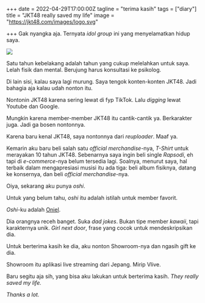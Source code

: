 +++
date = 2022-04-29T17:00:00Z
tagline = "terima kasih"
tags = ["diary"]
title = "JKT48 really saved my life"
image = "https://jkt48.com/images/logo.svg"

+++
Gak nyangka aja. Ternyata _idol group_ ini yang menyelamatkan hidup saya.

![](https://jkt48.com/images/logo.svg)

Satu tahun kebelakang adalah tahun yang cukup melelahkan untuk saya. Lelah fisik dan mental. Berujung harus konsultasi ke psikolog.

Di lain sisi, kalau saya lagi murung. Saya tengok konten-konten JKT48. Jadi bahagia aja kalau udah nonton itu.

Nontonin JKT48 karena sering lewat di fyp TikTok. Lalu _digging_ lewat Youtube dan Google.

Mungkin karena member-member JKT48 itu cantik-cantik ya. Berkarakter juga. Jadi ga bosen nontonnya.

Karena baru kenal JKT48, saya nontonnya dari _reuploader_. Maaf ya.

Kemarin aku baru beli salah satu _official_ _merchandise_-nya, _T-Shirt_ untuk merayakan 10 tahun JKT48. Sebenarnya saya ingin beli single _Rapsodi_, eh tapi di _e-commerce_-nya belum tersedia lagi. Soalnya, menurut saya, hal terbaik dalam mengapresiasi musisi itu ada tiga: beli album fisiknya, datang ke konsernya, dan beli _official_ _merchandise_-nya.

Oiya, sekarang aku punya _oshi_.

Untuk yang belum tahu, _oshi_ itu adalah istilah untuk member favorit.

_Oshi_-ku adalah [Oniel](https://jkt48.com/member/detail/id/221?lang=id).

Dia orangnya receh banget. Suka _dad jokes_. Bukan tipe member _kawaii_, tapi karakternya unik. _Girl next door_, frase yang cocok untuk mendeskripsikan dia.

Untuk berterima kasih ke dia, aku nonton Showroom-nya dan ngasih gift ke dia.

Showroom itu aplikasi live streaming dari Jepang. Mirip Vlive.

Baru segitu aja sih, yang bisa aku lakukan untuk berterima kasih. _They really saved my life._

_Thanks a lot._